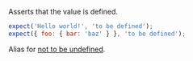 Asserts that the value is defined.

```javascript
expect('Hello world!', 'to be defined');
expect({ foo: { bar: 'baz' } }, 'to be defined');
```

Alias for [not to be undefined](#any-not-to-be-undefined).
